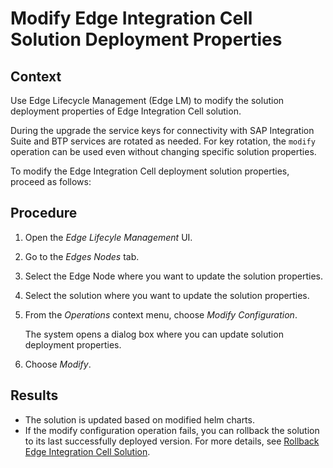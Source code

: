 <!-- loio6a060ffd345a4c4ab545d5c31cb24119 -->

# Modify Edge Integration Cell Solution Deployment Properties



## Context

Use Edge Lifecycle Management \(Edge LM\) to modify the solution deployment properties of Edge Integration Cell solution.

During the upgrade the service keys for connectivity with SAP Integration Suite and BTP services are rotated as needed. For key rotation, the `modify` operation can be used even without changing specific solution properties.

To modify the Edge Integration Cell deployment solution properties, proceed as follows:



## Procedure

1.  Open the *Edge Lifecyle Management* UI.

2.  Go to the *Edges Nodes* tab.

3.  Select the Edge Node where you want to update the solution properties.

4.  Select the solution where you want to update the solution properties.

5.  From the *Operations* context menu, choose *Modify Configuration*.

    The system opens a dialog box where you can update solution deployment properties.

6.  Choose *Modify*.




<a name="loio6a060ffd345a4c4ab545d5c31cb24119__result_fjz_kyc_2vb"/>

## Results

-   The solution is updated based on modified helm charts.
-   If the modify configuration operation fails, you can rollback the solution to its last successfully deployed version. For more details, see [Rollback Edge Integration Cell Solution](rollback-edge-integration-cell-solution-9eec21b.md).

